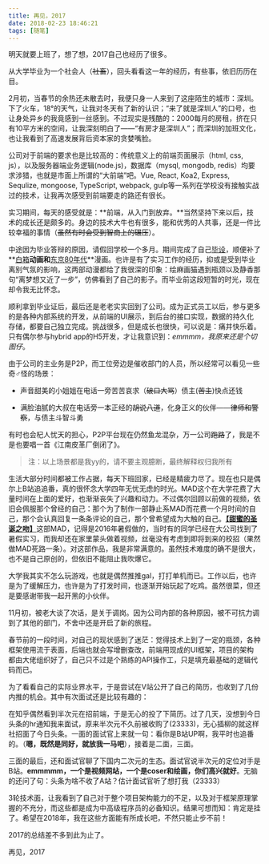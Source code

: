 ```yaml
---
title: 再见，2017
date: 2018-02-23 18:46:21
tags: [随笔]
---
```


明天就要上班了，想了想，2017自己也经历了很多。

从大学毕业为一个社会人（~~社畜~~），回头看看这一年的经历，有些事，依旧历历在目。

2月初，当春节的余热还未散去时，我便只身一人来到了这座陌生的城市：深圳。下了火车，18°的天气，让我对冬天有了新的认识；“来了就是深圳人”的口号，也让身处异乡的我竟感到一丝感到。不过现实是残酷的：2000每月的房租，挤在只有10平方米的空间，让我深刻明白了——“有房才是深圳人”；而深圳的加班文化，也让我看到了高速发展背后资本家的贪婪嘴脸。

<!-- more -->

公司对于前端的要求也是比较高的：传统意义上的前端页面展示（html, css, js），以及服务器端业务逻辑(node.js)，数据库（mysql, mongodb, redis）均要求涉猎，也就是市面上所谓的“大前端”吧。Vue, React, Koa2, Express, Sequlize, mongoose, TypeScript, webpack, gulp等一系列在学校没有接触实战过的技术，让我再次感受到前端要走的路还有很长。

实习期间，每天的感受就是：**前端，从入门到放弃。**当然坚持下来以后，技术的成长还是颇多的。身边的技术大牛也有很多，能和优秀的人共事，还是一件比较幸福的事情（~~虽然有时会受到智商上的碾压~~）。

中途因为毕业答辩的原因，请假回学校一个多月。期间完成了自己[毕设](https://github.com/deepred5/myh5)，顺便补了**[白箱](https://movie.douban.com/subject/25955381/)**动画和**[东京80年代](https://book.douban.com/subject/1800714/)**漫画。也许是有了实习工作的经历，抑或是受到毕业离别气氛的影响，这两部动漫都给了我很深的印象：绘麻画猫遇到瓶颈以及静香那句“离梦想又近了一步”，仿佛看到了自己的影子。而毕业前这段短暂的时光，现在却令我无比怀念。

顺利拿到毕业证后，最后还是老老实实回到了公司。成为正式员工以后，参与更多的是各种内部系统的开发，从前端的UI展示，到后台的接口实现，数据的持久化存储，都要自己独立完成。挑战很多，但是成长也很快，可以说是：痛并快乐着。只有偶尔参与hybrid app的H5开发，才让我意识到：*emmmm，我原来还是个切图仔*。

由于公司的主业务是P2P，而工位旁边是催收部门的人员，所以经常可以看见一些奇♂怪的场景：

 * 声音甜美的小姐姐在电话一旁苦苦哀求（~~破口大骂~~）债主(~~苦主~~)快点还钱

 * 满脸油腻的大叔在电话旁一本正经的~~胡说八道~~，化身正义的伙伴——~~律师和警察~~，与债主斗智斗勇



 有时也会杞人忧天的担心，P2P平台现在仍然鱼龙混杂，万一公司~~跑路~~了，我是不是也要唱一首《江南皮革厂倒闭了》。

 > 注：以上场景都是我yy的，请不要主观臆断，最终解释权归我所有


生活大部分时间都被工作占据，每天下班回家，已经是精疲力尽了。现在也只是偶尔上B站追追番，真的很怀念大学四年无忧无虑的时光。MAD这个在大学花费了大量时间在上面的爱好，也渐渐丧失了兴趣和动力。不过偶尔回顾以前做的视频，依旧会佩服那个曾经的自己：那个为了制作一部静止系MAD而花费一个月时间的自己，那个会认真回复一条条评论的自己，那个曾希望成为大触的自己。[**【甜蜜的圣诞之吻】**](https://www.bilibili.com/video/av5263072/)这部MAD，记得是2016年暑假做的，当时有的同学已经在大公司找到了暑假实习，而我却还在家里蒙头做着视频，丝毫没有考虑到即将到来的校招（果然做MAD死路一条）。对这部作品，我是非常满意的。虽然技术难度的确不是很大，也不是自己原创的，但依旧不能阻止我吹爆它。

大学我其实不怎么玩游戏，也就是偶然推推gal，打打单机而已。工作以后，也许是为了缓解压力，也许是为了打发时间，也逐渐开始玩起了吃鸡。虽然很菜，但还是要感谢带我一起开黑的小伙伴。

11月初，被老大谈了次话，是关于调岗。因为公司内部的各种原因，被不可抗力调到了其他的部门，不舍中还是开启了新的旅程。

春节前的一段时间，对自己的现状感到了迷茫：觉得技术上到了一定的瓶颈，各种框架使用流于表面，后端也就会写增删查改，前端用现成的UI框架，项目的架构都由大佬组织好了，自己只不过是个熟练的API操作工，只是填充最基础的逻辑代码而已。

为了看看自己的实际业界水平，于是尝试在V站公开了自己的简历，也收到了几份内推的机会。其中有次面试还是比较有趣的：

在知乎偶然看到半次元在招前端，于是无心的投了下简历。过了几天，没想到今日头条的hr通知我来面试，原来半次元不久前被收购了(23333)，无心插柳的就这样社招面了今日头条。一面的面试官上来就一句：看你是B站UP啊，我平时也追番的。（**嗯，既然是同好，就放我一马吧**），接着是二面，三面。

三面的最后，还和面试官聊了下国内二次元的生态。面试官说半次元的定位对手是B站。**emmmmm，一个是视频网站，一个是coser和绘画，你们高兴就好**。无脑的还问了句：头条为啥不收了A站？估计面试官听了想打我（23333）

3轮技术面，让我看到了自己对于整个项目架构能力的不足，以及对于框架原理掌握的不充分，而这些都是成为中高级程序员的必备知识。结果可想而知：肯定是挂了。希望在2018年，我在这些方面能有所成长吧，不然只能止步不前！

2017的总结差不多到此为止了。

再见，2017

